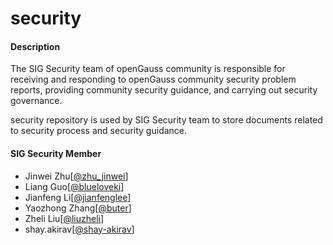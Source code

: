 # security

#### Description

The SIG Security team of openGauss community is responsible for receiving and responding to openGauss community security problem reports, providing community security guidance, and carrying out security governance.

security repository is used by SIG Security team to store documents related to security process and security guidance.

#### SIG Security Member

+ Jinwei Zhu[[@zhu_jinwei](https://gitee.com/zhu_jinwei)]
+ Liang Guo[[@blueloveki](https://gitee.com/blueloveki)]
+ Jianfeng Li[[@jianfenglee](https://gitee.com/jianfenglee)]
+ Yaozhong Zhang[[@buter](https://gitee.com/buter)]
+ Zheli Liu[[@liuzheli](https://gitee.com/liuzheli)]
+ shay.akirav[[@shay-akirav](https://gitee.com/shay-akirav)]


